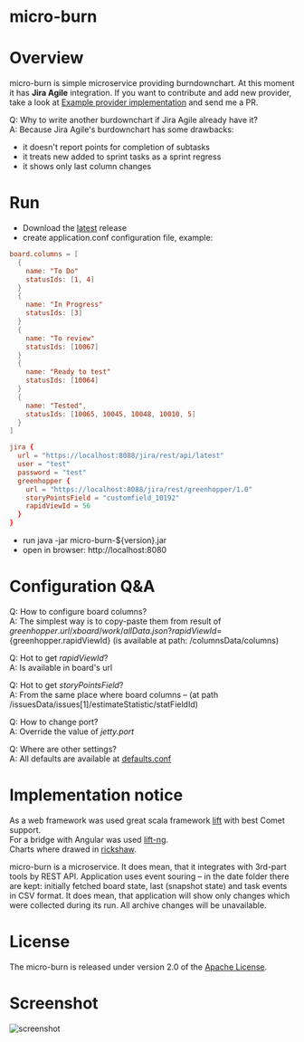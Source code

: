 micro-burn
==========

# Overview

micro-burn is simple microservice providing burndownchart. At this moment it has **Jira Agile** integration. If you want to contribute and add new provider, take a look at [Example provider implementation](https://github.com/arkadius/micro-burn/tree/master/src/main/scala/org/github/microburn/integration/jira) and send me a PR.

Q: Why to write another burdownchart if Jira Agile already have it?<br>
A: Because Jira Agile's burdownchart has some drawbacks:
* it doesn't report points for completion of subtasks
* it treats new added to sprint tasks as a sprint regress
* it shows only last column changes

# Run

* Download the [latest](https://github.com/arkadius/micro-burn/releases/latest) release
* create application.conf configuration file, example:
```conf
board.columns = [
  {
    name: "To Do"
    statusIds: [1, 4]
  }
  {
    name: "In Progress"
    statusIds: [3]
  }
  {
    name: "To review"
    statusIds: [10067]
  }
  {
    name: "Ready to test"
    statusIds: [10064]
  }
  {
    name: "Tested",
    statusIds: [10065, 10045, 10048, 10010, 5]
  }
]

jira {
  url = "https://localhost:8088/jira/rest/api/latest"
  user = "test"
  password = "test"
  greenhopper {
    url = "https://localhost:8088/jira/rest/greenhopper/1.0"
    storyPointsField = "customfield_10192"
    rapidViewId = 56
  }
}
```
* run java -jar micro-burn-${version}.jar
* open in browser: http://localhost:8080

# Configuration Q&A

Q: How to configure board columns?<br>
A: The simplest way is to copy-paste them from result of ${greenhopper.url}/xboard/work/allData.json?rapidViewId=${greenhopper.rapidViewId} (is available at path: /columnsData/columns)

Q: Hot to get *rapidViewId*?<br>
A: Is available in board's url

Q: Hot to get *storyPointsField*?<br>
A: From the same place where board columns – (at path /issuesData/issues[1]/estimateStatistic/statFieldId)

Q: How to change port?<br>
A: Override the value of *jetty.port*

Q: Where are other settings?<br>
A: All defaults are available at [defaults.conf](https://github.com/arkadius/micro-burn/blob/master/src/main/resources/defaults.conf)

# Implementation notice

As a web framework was used great scala framework [lift](https://github.com/lift/framework) with best Comet support.<br>
For a bridge with Angular was used [lift-ng](https://github.com/joescii/lift-ng).<br>
Charts where drawed in [rickshaw](https://github.com/shutterstock/rickshaw).<br>

micro-burn is a microservice. It does mean, that it integrates with 3rd-part tools by REST API. Application uses event souring – in the date folder there are kept: initially fetched board state, last (snapshot state) and task events in CSV format. It does mean, that application will show only changes which were collected during its run. All archive changes will be unavailable.

# License

The micro-burn is released under version 2.0 of the [Apache License](http://www.apache.org/licenses/LICENSE-2.0).

# Screenshot

![screenshot](https://raw.githubusercontent.com/arkadius/micro-burn/screenshots/micro-burn.png)
